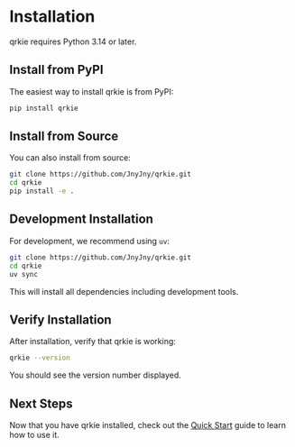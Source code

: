 # Installation

qrkie requires Python 3.14 or later.

## Install from PyPI

The easiest way to install qrkie is from PyPI:

```bash
pip install qrkie
```

## Install from Source

You can also install from source:

```bash
git clone https://github.com/JnyJny/qrkie.git
cd qrkie
pip install -e .
```

## Development Installation

For development, we recommend using `uv`:

```bash
git clone https://github.com/JnyJny/qrkie.git
cd qrkie
uv sync
```

This will install all dependencies including development tools.

## Verify Installation

After installation, verify that qrkie is working:

```bash
qrkie --version
```

You should see the version number displayed.

## Next Steps

Now that you have qrkie installed, check out the [Quick Start](quickstart.md) guide to learn how to use it.